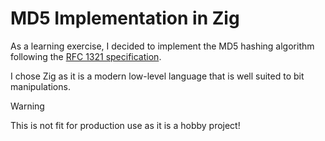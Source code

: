 # MD5 Implementation in Zig

As a learning exercise, I decided to implement the MD5 hashing algorithm following the [RFC 1321 specification](https://www.ietf.org/rfc/rfc1321.txt).

I chose Zig as it is a modern low-level language that is well suited to bit manipulations.

> [!WARNING]
> This is not fit for production use as it is a hobby project!
